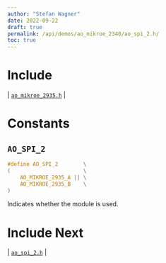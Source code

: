 ```yaml
---
author: "Stefan Wagner"
date: 2022-09-22
draft: true
permalink: /api/demos/ao_mikroe_2340/ao_spi_2.h/
toc: true
---
```


# Include

| [`ao_mikroe_2935.h`](ao_mikroe_2935.h.md) |

# Constants

## `AO_SPI_2`

```c
#define AO_SPI_2        \
(                       \
    AO_MIKROE_2935_A || \
    AO_MIKROE_2935_B    \
)
```

Indicates whether the module is used.

# Include Next

| [`ao_spi_2.h`](../../src/ao_sys_xc32_pic32_spi/ao_spi_2.h.md) |
